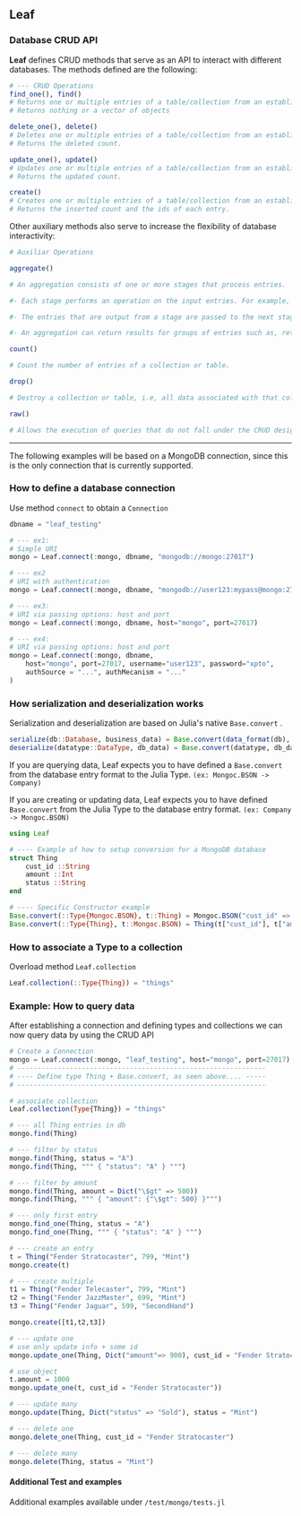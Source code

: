 
## Leaf

### Database CRUD API

**Leaf** defines CRUD methods that serve as an API to interact with different databases. The methods defined are the following:
```julia
# --- CRUD Operations
find_one(), find()
# Returns one or multiple entries of a table/collection from an established database connection. 
# Returns nothing or a vector of objects

delete_one(), delete()
# Deletes one or multiple entries of a table/collection from an established database connection. 
# Returns the deleted count.

update_one(), update()
# Updates one or multiple entries of a table/collection from an established database connection. 
# Returns the updated count.

create()
# Creates one or multiple entries of a table/collection from an established database connection. 
# Returns the inserted count and the ids of each entry.
```

Other auxiliary methods also serve to increase the flexibility of database interactivity:

```julia
# Auxiliar Operations

aggregate()

# An aggregation consists of one or more stages that process entries.

#- Each stage performs an operation on the input entries. For example, a stage can filter entries, group based on a condition, and calculate values.

#- The entries that are output from a stage are passed to the next stage.

#- An aggregation can return results for groups of entries such as, return the total, average, maximum, and minimum values.  

count()

# Count the number of entries of a collection or table.

drop()

# Destroy a collection or table, i.e, all data associated with that collection is deleted.  

raw()

# Allows the execution of queries that do not fall under the CRUD designation.

```
----

The following examples will be based on a MongoDB connection, since this is the only connection that is currently supported.

### How to define a database connection

Use method `connect` to obtain a `Connection`

```julia
dbname = "leaf_testing"

# --- ex1:
# Simple URI
mongo = Leaf.connect(:mongo, dbname, "mongodb://mongo:27017")

# --- ex2
# URI with authentication
mongo = Leaf.connect(:mongo, dbname, "mongodb://user123:mypass@mongo:27017/?authSource=...&authMechanism=....")

# --- ex3:
# URI via passing options: host and port
mongo = Leaf.connect(:mongo, dbname, host="mongo", port=27017)

# --- ex4:
# URI via passing options: host and port
mongo = Leaf.connect(:mongo, dbname, 
    host="mongo", port=27017, username="user123", password="xpto", 
    authSource = "...", authMecanism = "..."
)

```

### How serialization and deserialization works

Serialization and deserialization are based on Julia's native `Base.convert` .

```julia
serialize(db::Database, business_data) = Base.convert(data_format(db), business_data)
deserialize(datatype::DataType, db_data) = Base.convert(datatype, db_data)
```
If you are querying data, Leaf expects you to have defined a `Base.convert` from the database entry format to the Julia Type. `(ex: Mongoc.BSON -> Company)`

If you are creating or updating data, Leaf expects you to have defined `Base.convert` from the Julia Type to the database entry format. `(ex: Company -> Mongoc.BSON)`

```julia
using Leaf

# ---- Example of how to setup conversion for a MongoDB database
struct Thing
    cust_id ::String
    amount ::Int
    status ::String
end

# ---- Specific Constructor example
Base.convert(::Type{Mongoc.BSON}, t::Thing) = Mongoc.BSON("cust_id" => t.cust_id, "amount" => t.amount, "status" => t.status)
Base.convert(::Type{Thing}, t::Mongoc.BSON) = Thing(t["cust_id"], t["amount"], t["status"])
```

### How to associate a Type to a collection

Overload method `Leaf.collection`
```julia
Leaf.collection(::Type{Thing}) = "things"
```

### Example: How to query data

After establishing a connection and defining types and collections we can now query data by using the CRUD API

```julia
# Create a Connection
mongo = Leaf.connect(:mongo, "leaf_testing", host="mongo", port=27017)
# --------------------------------------------------------------
# ---- Define type Thing + Base.convert, as seen above.... -----
# --------------------------------------------------------------

# associate collection
Leaf.collection(Type{Thing}) = "things"

# --- all Thing entries in db
mongo.find(Thing)

# --- filter by status
mongo.find(Thing, status = "A")
mongo.find(Thing, """ { "status": "A" } """)

# --- filter by amount
mongo.find(Thing, amount = Dict("\$gt" => 500))
mongo.find(Thing, """ { "amount": {"\$gt": 500} }""")

# --- only first entry
mongo.find_one(Thing, status = "A")
mongo.find_one(Thing, """ { "status": "A" } """)

# --- create an entry
t = Thing("Fender Stratocaster", 799, "Mint")
mongo.create(t)

# --- create multiple
t1 = Thing("Fender Telecaster", 799, "Mint")
t2 = Thing("Fender JazzMaster", 699, "Mint")
t3 = Thing("Fender Jaguar", 599, "SecondHand")

mongo.create([t1,t2,t3])

# --- update one
# use only update info + some id
mongo.update_one(Thing, Dict("amount"=> 900), cust_id = "Fender Stratocaster"))

# use object
t.amount = 1000
mongo.update_one(t, cust_id = "Fender Stratocaster"))  

# --- update many
mongo.update(Thing, Dict("status" => "Sold"), status = "Mint")

# --- delete one
mongo.delete_one(Thing, cust_id = "Fender Stratocaster")

# --- delete many
mongo.delete(Thing, status = "Mint")
```

#### Additional Test and examples

Additional examples available under `/test/mongo/tests.jl`
